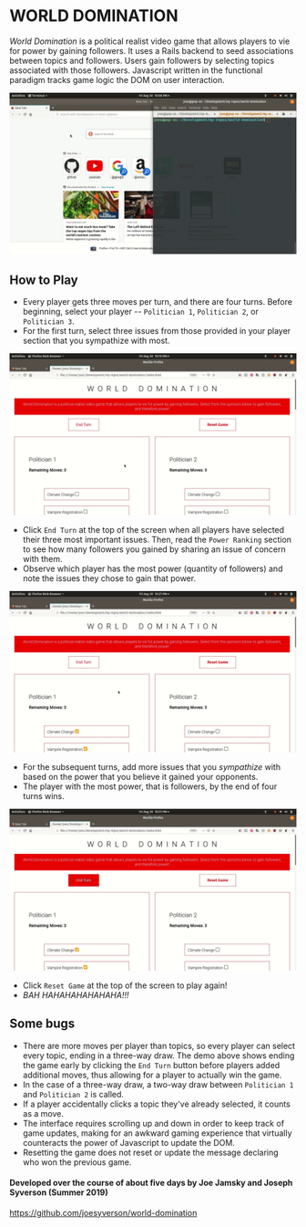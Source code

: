 # WORLD DOMINATION

*World Domination* is a political realist video game that allows players to vie for power by gaining followers. It uses a Rails backend to seed associations between topics and followers. Users gain followers by selecting topics associated with those followers. Javascript written in the functional paradigm tracks game logic the DOM on user interaction.

![](./demo-gifs/00-game-init.gif)

## How to Play

* Every player gets three moves per turn, and there are four turns. Before beginning, select your player -- `Politician 1`, `Politician 2`, or `Politician 3`.
* For the first turn, select three issues from those provided in your player section that you sympathize with most.

![](./demo-gifs/01-first-round-gameplay.gif)

* Click `End Turn` at the top of the screen when all players have selected their three most important issues. Then, read the `Power Ranking` section to see how many followers you gained by sharing an issue of concern with them.
* Observe which player has the most power (quantity of followers) and note the issues they chose to gain that power.

![](./demo-gifs/02-first-round-results.gif)

* For the subsequent turns, add more issues that you *sympathize* with based on the power that you believe it gained your opponents.
* The player with the most power, that is followers, by the end of four turns wins.

![](./demo-gifs/03-last-round-resluts.gif)

* Click `Reset Game` at the top of the screen to play again!
* *BAH HAHAHAHAHAHAHA!!!*

## Some bugs

* There are more moves per player than topics, so every player can select every topic, ending in a three-way draw. The demo above shows ending the game early by clicking the `End Turn` button before players added additional moves, thus allowing for a player to actually win the game.
* In the case of a three-way draw, a two-way draw between `Politician 1` and `Politician 2` is called.
* If a player accidentally clicks a topic they've already selected, it counts as a move.
* The interface requires scrolling up and down in order to keep track of game updates, making for an awkward gaming experience that virtually counteracts the power of Javascript to update the DOM.
* Resetting the game does not reset or update the message declaring who won the previous game.

#### Developed over the course of about five days by Joe Jamsky and Joseph Syverson (Summer 2019)

https://github.com/joesyverson/world-domination
